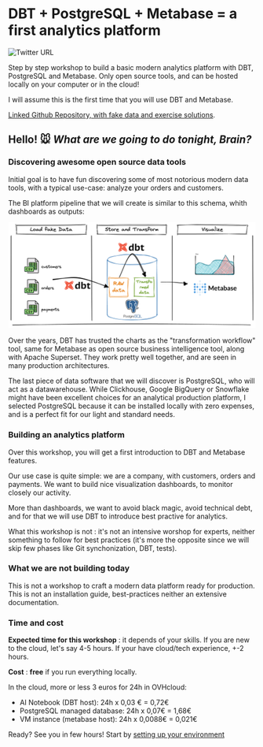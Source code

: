 # DBT + PostgreSQL + Metabase = a first analytics platform

![Twitter URL](https://img.shields.io/twitter/url?label=Author&style=social&url=https%3A%2F%2Ftwitter.com%2FBastienOvh)

Step by step workshop to build a basic modern analytics platform with DBT, PostgreSQL and Metabase.
Only open source tools, and can be hosted locally on your computer or in the cloud!

I will assume this is the first time that you will use DBT and Metabase.

[Linked Github Repository, with fake data and exercise solutions](https://github.com/baaastijn/dbt-postgresql-metabase-workshop).


## Hello! :mouse: *What are we going to do tonight, Brain?* 

### Discovering awesome open source data tools

Initial goal is to have fun discovering some of most notorious modern data tools, with a typical use-case: analyze your orders and customers.

The BI platform pipeline that we will create is similar to this schema, whith dashboards as outputs: 

![first BI platform](img/dbt-postgresql-metabase.png)

Over the years, DBT has trusted the charts as the "transformation workflow" tool, same for Metabase as open source business intelligence tool, along with Apache Superset. They work pretty well together, and are seen in many production architectures.

The last piece of data software that we will discover is PostgreSQL, who will act as a datawarehouse.
While Clickhouse, Google BigQuery or Snowflake might have been excellent choices for an analytical production platform, I selected PostgreSQL because it can be installed locally with zero expenses, and is a perfect fit for our light and standard needs.

### Building an analytics platform

Over this workshop, you will get a first introduction to DBT and Metabase features.

Our use case is quite simple: we are a company, with customers, orders and payments.
We want to build nice visualization dashboards, to monitor closely our activity.

More than dashboards, we want to avoid black magic, avoid technical debt, and for that we will use DBT to introduce best practive for analytics.

What this workshop is not : it's not an intensive worshop for experts, neither something to follow for best practices (it's more the opposite since we will skip few phases like Git synchonization, DBT, tests).

### What we are not building today

This is not a workshop to craft a modern data platform ready for production.
This is not an installation guide, best-practices neither an extensive documentation.

### Time and cost

**Expected time for this workshop** : it depends of your skills. If you are new to the cloud, let's say 4-5 hours.
If your have cloud/tech experience, +-2 hours.

**Cost** : **free** if you run everything locally. 

In the cloud, more or less 3 euros for 24h in OVHcloud:

 - AI Notebook (DBT host): 24h x 0,03 € = 0,72€
 - PostgreSQL managed database: 24h x 0,07€ = 1,68€
 - VM instance (metabase host): 24h x 0,0088€ = 0,021€

Ready? See you in few hours! Start by [setting up your environment](part1setup.md)